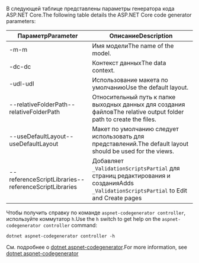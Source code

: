 <span data-ttu-id="27bbc-101">В следующей таблице представлены параметры генератора кода ASP.NET Core.</span><span class="sxs-lookup"><span data-stu-id="27bbc-101">The following table details the ASP.NET Core code generator parameters:</span></span>

| <span data-ttu-id="27bbc-102">Параметр</span><span class="sxs-lookup"><span data-stu-id="27bbc-102">Parameter</span></span>               | <span data-ttu-id="27bbc-103">Описание</span><span class="sxs-lookup"><span data-stu-id="27bbc-103">Description</span></span>|
| ----------------- | ------------ |
| <span data-ttu-id="27bbc-104">-m</span><span class="sxs-lookup"><span data-stu-id="27bbc-104">-m</span></span>  | <span data-ttu-id="27bbc-105">Имя модели</span><span class="sxs-lookup"><span data-stu-id="27bbc-105">The name of the model.</span></span> |
| <span data-ttu-id="27bbc-106">-dc</span><span class="sxs-lookup"><span data-stu-id="27bbc-106">-dc</span></span>  | <span data-ttu-id="27bbc-107">Контекст данных</span><span class="sxs-lookup"><span data-stu-id="27bbc-107">The data context.</span></span> |
| <span data-ttu-id="27bbc-108">-udl</span><span class="sxs-lookup"><span data-stu-id="27bbc-108">-udl</span></span> | <span data-ttu-id="27bbc-109">Использование макета по умолчанию</span><span class="sxs-lookup"><span data-stu-id="27bbc-109">Use the default layout.</span></span> |
| <span data-ttu-id="27bbc-110">--relativeFolderPath</span><span class="sxs-lookup"><span data-stu-id="27bbc-110">--relativeFolderPath</span></span> | <span data-ttu-id="27bbc-111">Относительный путь к папке выходных данных для создания файлов</span><span class="sxs-lookup"><span data-stu-id="27bbc-111">The relative output folder path to create the files.</span></span> |
| <span data-ttu-id="27bbc-112">--useDefaultLayout</span><span class="sxs-lookup"><span data-stu-id="27bbc-112">--useDefaultLayout</span></span> | <span data-ttu-id="27bbc-113">Макет по умолчанию следует использовать для представлений.</span><span class="sxs-lookup"><span data-stu-id="27bbc-113">The default layout should be used for the views.</span></span> |
| <span data-ttu-id="27bbc-114">--referenceScriptLibraries</span><span class="sxs-lookup"><span data-stu-id="27bbc-114">--referenceScriptLibraries</span></span> | <span data-ttu-id="27bbc-115">Добавляет `_ValidationScriptsPartial` для страниц редактирования и создания</span><span class="sxs-lookup"><span data-stu-id="27bbc-115">Adds `_ValidationScriptsPartial` to Edit and Create pages</span></span> |

<span data-ttu-id="27bbc-116">Чтобы получить справку по команде `aspnet-codegenerator controller`, используйте коммутатор `h`.</span><span class="sxs-lookup"><span data-stu-id="27bbc-116">Use the `h` switch to get help on the `aspnet-codegenerator controller` command:</span></span>

```dotnetcli
dotnet aspnet-codegenerator controller -h
```

<span data-ttu-id="27bbc-117">См. подробнее о [dotnet aspnet-codegenerator](xref:fundamentals/tools/dotnet-aspnet-codegenerator).</span><span class="sxs-lookup"><span data-stu-id="27bbc-117">For more information, see [dotnet aspnet-codegenerator](xref:fundamentals/tools/dotnet-aspnet-codegenerator)</span></span>
